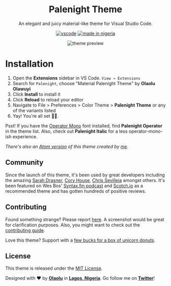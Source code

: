 <div align="center">

# Palenight Theme

An elegant and juicy material-like theme for Visual Studio Code.

[![vscode](https://img.shields.io/badge/vscode-v1.12+-373277.svg?style=for-the-badge)](https://code.visualstudio.com/updates/v1_12) [![made in nigeria](https://img.shields.io/badge/made%20in-nigeria-008751.svg?style=for-the-badge)](https://github.com/acekyd/made-in-nigeria)

![theme preview](https://i.imgur.com/NAlocsS.png)

</div>

# Installation

1. Open the **Extensions** sidebar in VS Code. `View → Extensions`
1. Search for `Palenight`, choose "Material Palenight Theme" by **Olaolu Olawuyi**
1. Click **Install** to install it
1. Click **Reload** to reload your editor
1. Navigate to File > Preferences > Color Theme > **Palenight Theme** or any of the variants listed
1. Yay! You're all set 🎉🎉.

Psst! If you have the [Operator Mono](https://www.typography.com/fonts/operator) font installed, find **Palenight Operator** in the theme list. Also, check out **Palenight Italic** for a less operator-mono-ish experience.

_There's also an [Atom version](https://atom.io/themes/material-palenight-syntax) of this theme created by [me](https://olaolu.me)._

## Community

Since the launch of this theme, it's been used by great developers including the amazing [Sarah Drasner](https://twitter.com/sarah_edo/status/996830819380486144), [Cory House](https://twitter.com/housecor/status/915766278211686400), [Chris Sevilleja](https://twitter.com/chrisoncode/status/908457702157778944) amongst others. It's been featured on Wes Bos' [Syntax.fm podcast](https://syntax.fm/show/012/why-is-everyone-switching-to-vs-code) and [Scotch.io](https://scotch.io/bar-talk/best-vs-code-themes-of-2017#2-material-palenight-theme) as a recommended theme and has gotten hundreds of positive reviews.

## Contributing

Found something strange? Please report [here](https://github.com/whizkydee/vscode-material-palenight-theme/issues). A screenshot would be great for clarification purposes. Also, you might want to check out the [contributing guide](https://github.com/whizkydee/vscode-material-palenight-theme/blob/master/contributing.md).

Love this theme? Support with a [few bucks for a box of unicorn donuts](https://me.wallet.ng/mrolaolu).

## License

This theme is released under the [MIT License](https://github.com/whizkydee/vscode-material-palenight-theme/blob/master/license.md).

Designed with ❤️ by **[Olaolu](https://github.com/whizkydee)** in **[Lagos, Nigeria](https://www.google.com.ng/maps/place/Lagos)**. Go follow me on **[Twitter](https://twitter.com/mrolaolu)**!
